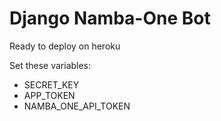 # Django Namba-One Bot

Ready to deploy on heroku

Set these variables:

- SECRET_KEY
- APP_TOKEN
- NAMBA_ONE_API_TOKEN
